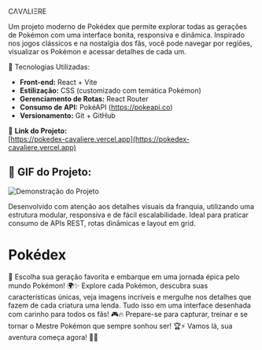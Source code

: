 CΛVΛLIΞRE

Um projeto moderno de Pokédex que permite explorar todas as gerações de Pokémon com uma interface bonita, responsiva e dinâmica. Inspirado nos jogos clássicos e na nostalgia dos fãs, você pode navegar por regiões, visualizar os Pokémon e acessar detalhes de cada um.

🚀 Tecnologias Utilizadas:
- **Front-end:** React + Vite  
- **Estilização:** CSS (customizado com temática Pokémon)  
- **Gerenciamento de Rotas:** React Router  
- **Consumo de API:** PokéAPI (https://pokeapi.co)  
- **Versionamento:** Git + GitHub  

🔗 **Link do Projeto:**  
[https://pokedex-cavaliere.vercel.app](https://pokedex-cavaliere.vercel.app)

## 📸 GIF do Projeto:
![Demonstração do Projeto](./public/assets/Pokedex.gif)

Desenvolvido com atenção aos detalhes visuais da franquia, utilizando uma estrutura modular, responsiva e de fácil escalabilidade. Ideal para praticar consumo de APIs REST, rotas dinâmicas e layout em grid.

# Pokédex  
🌟 Escolha sua geração favorita e embarque em uma jornada épica pelo mundo Pokémon! 🌍✨ Explore cada Pokémon, descubra suas características únicas, veja imagens incríveis e mergulhe nos detalhes que fazem de cada criatura uma lenda. Tudo isso em uma interface desenhada com carinho para todos os fãs! 🎮🔥
Prepare-se para capturar, treinar e se tornar o Mestre Pokémon que sempre sonhou ser! 🏆⚡ Vamos lá, sua aventura começa agora! 🐾💥
